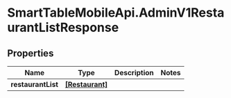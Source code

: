 # SmartTableMobileApi.AdminV1RestaurantListResponse

## Properties

Name | Type | Description | Notes
------------ | ------------- | ------------- | -------------
**restaurantList** | [**[Restaurant]**](Restaurant.md) |  | 


